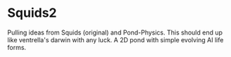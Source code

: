 # Squids2
Pulling ideas from Squids (original) and Pond-Physics. This should end up like ventrella's darwin with any luck. A 2D pond with simple evolving AI life forms.
